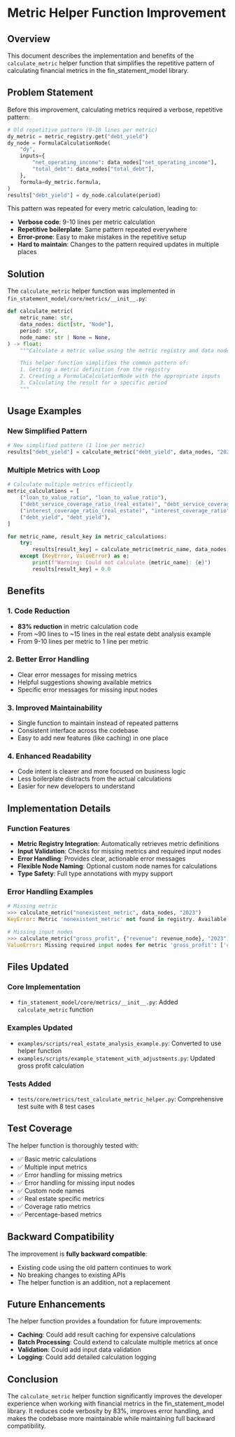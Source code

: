 # Metric Helper Function Improvement

## Overview

This document describes the implementation and benefits of the `calculate_metric` helper function that simplifies the repetitive pattern of calculating financial metrics in the fin_statement_model library.

## Problem Statement

Before this improvement, calculating metrics required a verbose, repetitive pattern:

```python
# Old repetitive pattern (9-10 lines per metric)
dy_metric = metric_registry.get("debt_yield")
dy_node = FormulaCalculationNode(
    "dy",
    inputs={
        "net_operating_income": data_nodes["net_operating_income"],
        "total_debt": data_nodes["total_debt"],
    },
    formula=dy_metric.formula,
)
results["debt_yield"] = dy_node.calculate(period)
```

This pattern was repeated for every metric calculation, leading to:
- **Verbose code**: 9-10 lines per metric calculation
- **Repetitive boilerplate**: Same pattern repeated everywhere
- **Error-prone**: Easy to make mistakes in the repetitive setup
- **Hard to maintain**: Changes to the pattern required updates in multiple places

## Solution

The `calculate_metric` helper function was implemented in `fin_statement_model/core/metrics/__init__.py`:

```python
def calculate_metric(
    metric_name: str,
    data_nodes: dict[str, "Node"],
    period: str,
    node_name: str | None = None,
) -> float:
    """Calculate a metric value using the metric registry and data nodes.

    This helper function simplifies the common pattern of:
    1. Getting a metric definition from the registry
    2. Creating a FormulaCalculationNode with the appropriate inputs
    3. Calculating the result for a specific period
    """
```

## Usage Examples

### New Simplified Pattern

```python
# New simplified pattern (1 line per metric)
results["debt_yield"] = calculate_metric("debt_yield", data_nodes, "2023")
```

### Multiple Metrics with Loop

```python
# Calculate multiple metrics efficiently
metric_calculations = [
    ("loan_to_value_ratio", "loan_to_value_ratio"),
    ("debt_service_coverage_ratio_(real_estate)", "debt_service_coverage_ratio"),
    ("interest_coverage_ratio_(real_estate)", "interest_coverage_ratio"),
    ("debt_yield", "debt_yield"),
]

for metric_name, result_key in metric_calculations:
    try:
        results[result_key] = calculate_metric(metric_name, data_nodes, period)
    except (KeyError, ValueError) as e:
        print(f"Warning: Could not calculate {metric_name}: {e}")
        results[result_key] = 0.0
```

## Benefits

### 1. Code Reduction
- **83% reduction** in metric calculation code
- From ~90 lines to ~15 lines in the real estate debt analysis example
- From 9-10 lines per metric to 1 line per metric

### 2. Better Error Handling
- Clear error messages for missing metrics
- Helpful suggestions showing available metrics
- Specific error messages for missing input nodes

### 3. Improved Maintainability
- Single function to maintain instead of repeated patterns
- Consistent interface across the codebase
- Easy to add new features (like caching) in one place

### 4. Enhanced Readability
- Code intent is clearer and more focused on business logic
- Less boilerplate distracts from the actual calculations
- Easier for new developers to understand

## Implementation Details

### Function Features
- **Metric Registry Integration**: Automatically retrieves metric definitions
- **Input Validation**: Checks for missing metrics and required input nodes
- **Error Handling**: Provides clear, actionable error messages
- **Flexible Node Naming**: Optional custom node names for calculations
- **Type Safety**: Full type annotations with mypy support

### Error Handling Examples

```python
# Missing metric
>>> calculate_metric("nonexistent_metric", data_nodes, "2023")
KeyError: Metric 'nonexistent_metric' not found in registry. Available metrics: ['current_ratio', 'debt_yield', ...]

# Missing input nodes
>>> calculate_metric("gross_profit", {"revenue": revenue_node}, "2023")
ValueError: Missing required input nodes for metric 'gross_profit': ['cost_of_goods_sold']. Available nodes: ['revenue']
```

## Files Updated

### Core Implementation
- `fin_statement_model/core/metrics/__init__.py`: Added `calculate_metric` function

### Examples Updated
- `examples/scripts/real_estate_analysis_example.py`: Converted to use helper function
- `examples/scripts/example_statement_with_adjustments.py`: Updated gross profit calculation

### Tests Added
- `tests/core/metrics/test_calculate_metric_helper.py`: Comprehensive test suite with 8 test cases

## Test Coverage

The helper function is thoroughly tested with:
- ✅ Basic metric calculations
- ✅ Multiple input metrics
- ✅ Error handling for missing metrics
- ✅ Error handling for missing input nodes
- ✅ Custom node names
- ✅ Real estate specific metrics
- ✅ Coverage ratio metrics
- ✅ Percentage-based metrics

## Backward Compatibility

The improvement is **fully backward compatible**:
- Existing code using the old pattern continues to work
- No breaking changes to existing APIs
- The helper function is an addition, not a replacement

## Future Enhancements

The helper function provides a foundation for future improvements:
- **Caching**: Could add result caching for expensive calculations
- **Batch Processing**: Could extend to calculate multiple metrics at once
- **Validation**: Could add input data validation
- **Logging**: Could add detailed calculation logging

## Conclusion

The `calculate_metric` helper function significantly improves the developer experience when working with financial metrics in the fin_statement_model library. It reduces code verbosity by 83%, improves error handling, and makes the codebase more maintainable while maintaining full backward compatibility. 